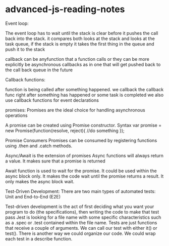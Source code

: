 # advanced-js-reading-notes
Event loop:

The event loop has to wait until the stack is clear before it pushes the call back into the stack. it compares both
looks at the stack and looks at the task queue, if the stack is empty it takes the first thing in the queue and push it to the stack 

callback can be anyfunction that a function calls or they can be more explicitly be asynchronous callbacks as in one that will get pushed back to the call back queue in the future


Callback functions:

function is being called after something happened. we callback the callback func right after something has happened or some task is completed
we also use callback functions for event declarations

promises:
Promises are the ideal choice for handling asynchronous operations

A promise can be created using Promise constructor.
Syntax
var promise = new Promise(function(resolve, reject){
     //do something
});

Promise Consumers
Promises can be consumed by registering functions using .then and .catch methods.

Async/Await is the extension of promises
Async functions will always return a value. It makes sure that a promise is returned

Await function is used to wait for the promise. It could be used within the async block only. It makes the code wait until the promise returns a result. It only makes the async block wait.

Test-Driven Development:
There are two main types of automated tests: Unit and End-to-End (E2E)

Test-driven development is the act of first deciding what you want your program to do (the specifications), then writing the code to make that test pass
Jest is looking for a file name with some specific characteristics such as a .spec or .test contained within the file name.
Tests are just functions that receive a couple of arguments. We can call our test with either it() or test().
There is another way we could organize our code. We could wrap each test in a describe function.